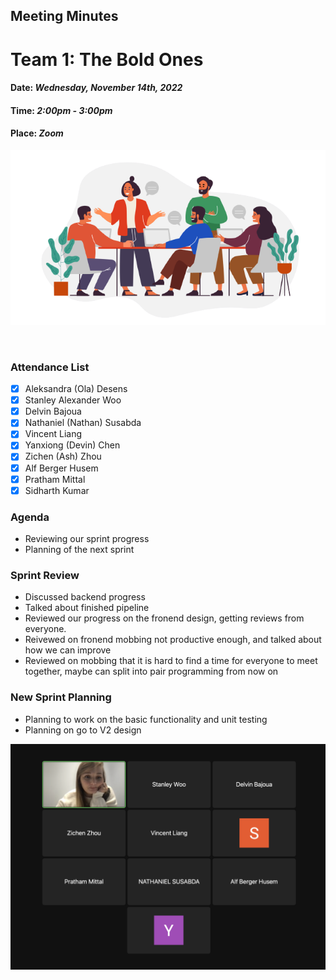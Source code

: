 ## Meeting Minutes
# Team 1: The Bold Ones

#### Date: *Wednesday, November 14th, 2022*
#### Time: *2:00pm - 3:00pm*
#### Place: *Zoom*

![text](teamMeeting.png)

<br>

### Attendance List
- [x] Aleksandra (Ola) Desens
- [x] Stanley Alexander Woo
- [x] Delvin Bajoua
- [x] Nathaniel (Nathan) Susabda
- [x] Vincent Liang
- [x] Yanxiong (Devin) Chen
- [x] Zichen (Ash) Zhou
- [x] Alf Berger Husem
- [x] Pratham Mittal
- [x] Sidharth Kumar

### Agenda
* Reviewing our sprint progress
* Planning of the next sprint

### Sprint Review
* Discussed backend progress
* Talked about finished pipeline
* Reviewed our progress on the fronend design, getting reviews from everyone.
* Reivewed on fronend mobbing not productive enough, and talked about how we can improve
* Reviewed on mobbing that it is hard to find a time for everyone to meet together, maybe can split into pair programming from now on

### New Sprint Planning
* Planning to work on the basic functionality and unit testing  
* Planning on go to V2 design

![text](group-photos.png)
